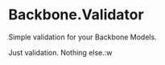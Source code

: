 # Backbone.Validator #

Simple validation for your Backbone Models.

Just validation. Nothing else.:w


